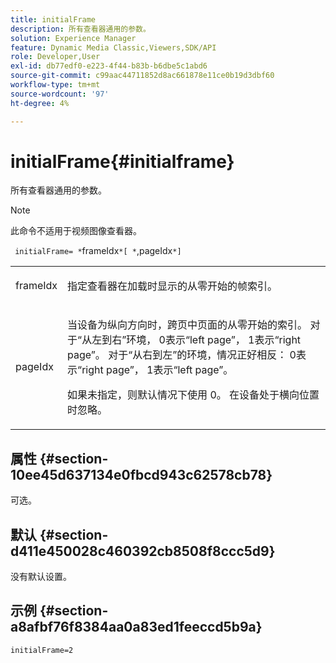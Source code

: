 ```yaml
---
title: initialFrame
description: 所有查看器通用的参数。
solution: Experience Manager
feature: Dynamic Media Classic,Viewers,SDK/API
role: Developer,User
exl-id: db77edf0-e223-4f44-b83b-b6dbe5c1abd6
source-git-commit: c99aac44711852d8ac661878e11ce0b19d3dbf60
workflow-type: tm+mt
source-wordcount: '97'
ht-degree: 4%

---
```


# initialFrame{#initialframe}

所有查看器通用的参数。

>[!NOTE]
>
>此命令不适用于视频图像查看器。

` initialFrame= *`frameIdx`*[ *`,pageIdx`*]`

<table id="table_9B98C97485DD4DEB8A6ECBCE8DF6B886"> 
 <tbody> 
  <tr> 
   <td colname="col1"> <p> <span class="codeph"> <span class="varname"> frameIdx</span> </span> </p> </td> 
   <td colname="col2"> <p> 指定查看器在加载时显示的从零开始的帧索引。 </p> </td> 
  </tr> 
  <tr> 
   <td colname="col1"> <p><span class="codeph"><span class="varname"> pageIdx</span></span> </p> </td> 
   <td colname="col2"> <p>当设备为纵向方向时，跨页中页面的从零开始的索引。 对于“从左到右”环境，<span class="codeph"> 0</span>表示“left page”，<span class="codeph"> 1</span>表示“right page”。 对于“从右到左”的环境，情况正好相反：<span class="codeph"> 0</span>表示“right page”，<span class="codeph"> 1</span>表示“left page”。 </p> <p>如果未指定，则默认情况下使用<span class="codeph"> 0</span>。 在设备处于横向位置时忽略。 </p> </td> 
  </tr> 
 </tbody> 
</table>

## 属性 {#section-10ee45d637134e0fbcd943c62578cb78}

可选。

## 默认 {#section-d411e450028c460392cb8508f8ccc5d9}

没有默认设置。

## 示例 {#section-a8afbf76f8384aa0a83ed1feeccd5b9a}

```
initialFrame=2
```
